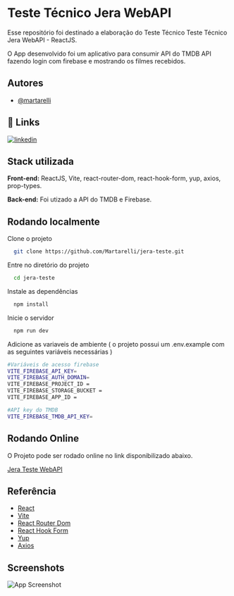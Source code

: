 
# Teste Técnico Jera WebAPI

Esse repositório foi destinado a elaboração do Teste Técnico Teste Técnico Jera WebAPI - ReactJS.

O App desenvolvido foi um aplicativo para consumir API do TMDB API fazendo login com firebase e mostrando os filmes recebidos.


## Autores

- [@martarelli](https://github.com/Martarelli)


## 🔗 Links
[![linkedin](https://img.shields.io/badge/linkedin-0A66C2?style=for-the-badge&logo=linkedin&logoColor=white)](https://www.linkedin.com/in/rmartarelli/)



## Stack utilizada

**Front-end:** ReactJS, Vite, react-router-dom, react-hook-form, yup, axios, prop-types.

**Back-end:** Foi utizado a API do TMDB e Firebase.


## Rodando localmente

Clone o projeto

```bash
  git clone https://github.com/Martarelli/jera-teste.git
```

Entre no diretório do projeto

```bash
  cd jera-teste
```

Instale as dependências

```bash
  npm install
```

Inicie o servidor

```bash
  npm run dev
```
Adicione as variaveis de ambiente ( o projeto possui um .env.example com as seguintes variáveis necessárias )

```bash
#Variáveis de acesso firebase
VITE_FIREBASE_API_KEY=
VITE_FIREBASE_AUTH_DOMAIN= 
VITE_FIREBASE_PROJECT_ID = 
VITE_FIREBASE_STORAGE_BUCKET = 
VITE_FIREBASE_APP_ID = 

#API key do TMDB
VITE_FIREBASE_TMDB_API_KEY=
```




## Rodando Online

O Projeto pode ser rodado online no link disponibilizado abaixo.


[Jera Teste WebAPI](https://jera-webapi.vercel.app)
  

## Referência

  - [React](https://react.dev/)
  - [Vite](https://vitejs.dev/)
  - [React Router Dom](https://www.npmjs.com/package/react-router-dom) 
  - [React Hook Form](https://react-hook-form.com/)
  - [Yup](https://github.com/jquense/yup)
  - [Axios](https://axios-http.com/ptbr/docs/intro)


## Screenshots

![App Screenshot](https://images2.imgbox.com/95/30/wixgwnnx_o.png)

